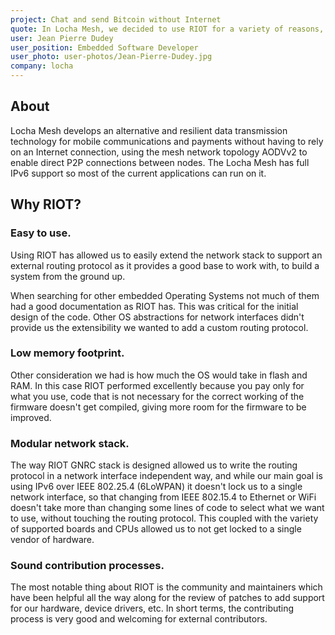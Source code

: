 ```yaml
---
project: Chat and send Bitcoin without Internet
quote: In Locha Mesh, we decided to use RIOT for a variety of reasons, including an active community surrounding it, the overall design of the Operating System that's coupled with a powerful and extensible network stack, and the support for a good variety of CPUs and boards.
user: Jean Pierre Dudey
user_position: Embedded Software Developer
user_photo: user-photos/Jean-Pierre-Dudey.jpg
company: locha
---
```


## About

Locha Mesh develops an alternative and resilient data transmission technology for mobile communications and payments without having to rely on an Internet connection, using the mesh network topology AODVv2 to enable direct P2P connections between nodes. The Locha Mesh has full IPv6 support so most of the current applications can run on it.

## Why RIOT?

### Easy to use.

Using RIOT has allowed us to easily extend the network stack to support an external routing protocol as it provides a good base to work with, to build a system from the ground up.

When searching for other embedded Operating Systems not much of them had a good documentation as RIOT has. This was critical for the initial design of the code. Other OS abstractions for network interfaces didn't provide us the extensibility we wanted to add a custom routing protocol. 

### Low memory footprint.
Other consideration we had is how much the OS would take in flash and RAM. In this case RIOT performed excellently because you pay only for what you use, code that is not necessary for the correct working of the firmware doesn't get compiled, giving more room for the firmware to be improved.

### Modular network stack.
The way RIOT GNRC stack is designed allowed us to write the routing protocol in a network interface independent way, and while our main goal is using IPv6 over IEEE 802.25.4 (6LoWPAN) it doesn't lock us to a single network interface, so that changing from IEEE 802.15.4 to Ethernet or WiFi doesn't take more than changing some lines of code to select what we want to use, without touching the routing protocol. This coupled with the variety of supported boards and CPUs allowed us to not get locked to a single vendor of hardware.

### Sound contribution processes.
The most notable thing about RIOT is the community and maintainers which have been helpful all the way along for the review of patches to add support for our hardware, device drivers, etc. In short terms, the contributing process is very good and welcoming for external contributors.

